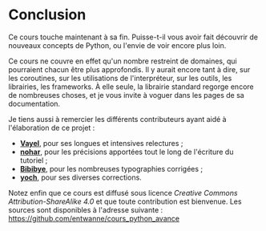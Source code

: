 # Conclusion

Ce cours touche maintenant à sa fin.
Puisse-t-il vous avoir fait découvrir de nouveaux concepts de Python, ou l'envie de voir encore plus loin.

Ce cours ne couvre en effet qu'un nombre restreint de domaines, qui pourraient chacun être plus approfondis.
Il y aurait encore tant à dire, sur les coroutines, sur les utilisations de l'interpréteur, sur les outils, les librairies, les frameworks.
À elle seule, la librairie standard regorge encore de nombreuses choses, et je vous invite à voguer dans les pages de sa documentation.

Je tiens aussi à remercier les différents contributeurs ayant aidé à l'élaboration de ce projet :

* [**Vayel**](https://zestedesavoir.com/membres/voir/Vayel/), pour ses longues et intensives relectures ;
* [**nohar**](https://zestedesavoir.com/membres/voir/nohar/), pour les précisions apportées tout le long de l'écriture du tutoriel ;
* [**Bibibye**](https://zestedesavoir.com/membres/voir/Bibibye/), pour les nombreuses typographies corrigées ;
* [**yoch**](https://zestedesavoir.com/membres/voir/yoch/), pour ses diverses corrections.

Notez enfin que ce cours est diffusé sous licence *Creative Commons Attribution-ShareAlike 4.0* et que toute contribution est bienvenue.
Les sources sont disponibles à l'adresse suivante : <https://github.com/entwanne/cours_python_avance>
